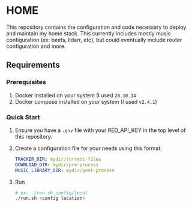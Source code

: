 # HOME

This repository contains the configuration and code necessary to deploy and maintain my home stack. This currently includes mostly music configuration (ex: beets, lidarr, etc), but could eventually include router configuration and more.

## Requirements

### Prerequisites

1. Docker installed on your system (I used `20.10.14`
2. Docker compose installed on your system (I used `v2.4.1`)

### Quick Start

1. Ensure you have a `.env` file with your RED_API_KEY in the top level of this repository.
2. Create a configuration file for your needs using this format:

    ```yaml
    TRACKER_DIR: mydir/torrent-files
    DOWNLOAD_DIR: mydir/pre-process
    MUSIC_LIBRARY_DIR: mydir/post-process
    ```
3. Run

    ```bash
    # ex: ./run.sh config/local
    ./run.sh <config location>
    ```
